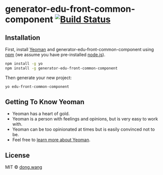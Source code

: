 # generator-edu-front-common-component [![Build Status][travis-image]][travis-url]

## Installation

First, install [Yeoman](http://yeoman.io) and generator-edu-front-common-component using [npm](https://www.npmjs.com/) (we assume you have pre-installed [node.js](https://nodejs.org/)).

```bash
npm install -g yo
npm install -g generator-edu-front-common-component
```

Then generate your new project:

```bash
yo edu-front-common-component
```

## Getting To Know Yeoman

 * Yeoman has a heart of gold.
 * Yeoman is a person with feelings and opinions, but is very easy to work with.
 * Yeoman can be too opinionated at times but is easily convinced not to be.
 * Feel free to [learn more about Yeoman](http://yeoman.io/).

## License

MIT © [dong.wang]()


[npm-image]: https://badge.fury.io/js/generator-edu-front-common-component.svg
[npm-url]: https://npmjs.org/package/generator-edu-front-common-component
[travis-image]: https://travis-ci.org/techbirds/generator-edu-front-common-component.svg?branch=master
[travis-url]: https://travis-ci.org/techbirds/generator-edu-front-common-component
[daviddm-image]: https://david-dm.org/techbirds/generator-edu-front-common-component.svg?theme=shields.io
[daviddm-url]: https://david-dm.org/techbirds/generator-edu-front-common-component
[coveralls-image]: https://coveralls.io/repos/techbirds/generator-edu-front-common-component/badge.svg
[coveralls-url]: https://coveralls.io/r/techbirds/generator-edu-front-common-component
